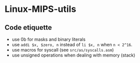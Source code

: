 # Linux-MIPS-utils

## Code etiquette
- use 0b for masks and binary literals
- use `addi $x, $zero, n` instead of `li $x, n` when `n < 2^16`.
- use macros for syscall (see `src/as/syscalls.asm`)
- use unsigned operations when dealing with memory (stack)
